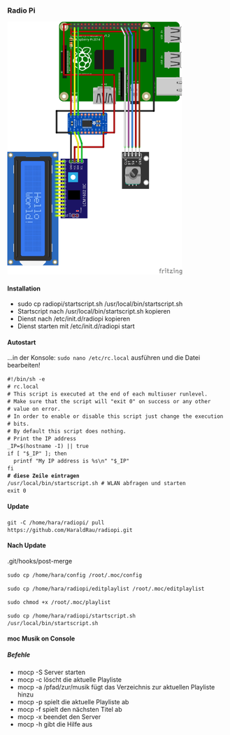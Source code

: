 <h3>Radio Pi</h3>

<img src="bilder/RadioPiKY040_Steckplatine.png" width="400">

<h4>Installation</h4>
<ul>
<li>sudo cp radiopi/startscript.sh /usr/local/bin/startscript.sh</li>
<li>Startscript nach /usr/local/bin/startscript.sh kopieren</li>
<li>Dienst nach /etc/init.d/radiopi kopieren</li>
<li>Dienst starten mit /etc/init.d/radiopi start</li>  
</ul>
<h4>Autostart</h4>
<p>...in der Konsole:
<code>sudo nano /etc/rc.local</code>
ausführen und die Datei bearbeiten!</p>
<p><code>#!/bin/sh -e
# rc.local
# This script is executed at the end of each multiuser runlevel.
# Make sure that the script will "exit 0" on success or any other
# value on error.
# In order to enable or disable this script just change the execution
# bits.
# By default this script does nothing.
# Print the IP address
_IP=$(hostname -I) || true
if [ "$_IP" ]; then
  printf "My IP address is %s\n" "$_IP"
fi
<b># diese Zeile eintragen</b>
/usr/local/bin/startscript.sh # WLAN abfragen und starten
exit 0
</code></p>
<h4>Update</h4>
<p><code>git -C /home/hara/radiopi/ pull https://github.com/HaraldRau/radiopi.git</code></p>
<h4>Nach Update</h4>
<p>.git/hooks/post-merge</p>
<p><code>sudo cp /home/hara/config /root/.moc/config</code></p>
<p><code>sudo cp /home/hara/radiopi/editplaylist /root/.moc/editplaylist</code></p>
<p><code>sudo chmod +x /root/.moc/playlist</code></p>
<p><code>sudo cp /home/hara/radiopi/startscript.sh /usr/local/bin/startscript.sh</code></p>
<h4>moc Musik on Console</h4>
<h5>Befehle</h5>
<ul>
  <li>mocp -S Server starten</li>
  <li>mocp -c löscht die aktuelle Playliste</li>
  <li>mocp -a /pfad/zur/musik fügt das Verzeichnis zur aktuellen Playliste hinzu</li>
  <li>mocp -p spielt die aktuelle Playliste ab</li>
  <li>mocp -f spielt den nächsten Titel ab</li>
  <li>mocp -x beendet den Server</li>
  <li>mocp -h gibt die Hilfe aus</li>
</ul>

